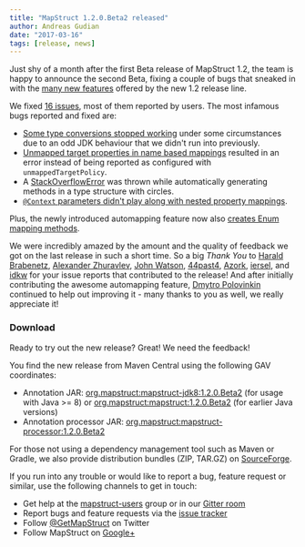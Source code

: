 ```yaml
---
title: "MapStruct 1.2.0.Beta2 released"
author: Andreas Gudian
date: "2017-03-16"
tags: [release, news]
---
```


Just shy of a month after the first Beta release of MapStruct 1.2, the team is happy to announce the second Beta, fixing a couple of bugs that sneaked in with the [many new features](/news/2017-02-20-mapstruct-1_2_0_Beta2-is-out-with-lombok-support-and-direct-field-access/) offered by the new 1.2 release line.

We fixed [16 issues](https://github.com/mapstruct/mapstruct/milestone/20?closed=1), most of them reported by users. The most infamous bugs reported and fixed are:

* [Some type conversions stopped working](https://github.com/mapstruct/mapstruct/issues/1121) under some circumstances due to an odd JDK behaviour that we didn't run into previously.
* [Unmapped target properties in name based mappings](https://github.com/mapstruct/mapstruct/issues/1104) resulted in an error instead of being reported as configured with `unmappedTargetPolicy`.
* A [StackOverflowError](https://github.com/mapstruct/mapstruct/issues/1103) was thrown while automatically generating methods in a type structure with circles.
* [`@Context` parameters didn't play along with nested property mappings](https://github.com/mapstruct/mapstruct/issues/1124).

Plus, the newly introduced automapping feature now also [creates Enum mapping methods](https://github.com/mapstruct/mapstruct/issues/1102).

<!--more-->

We were incredibly amazed by the amount and the quality of feedback we got on the last release in such a short time. So a big *Thank You* to [Harald Brabenetz](https://github.com/brabenetz), [Alexander Zhuravlev](https://github.com/zelark), [John Watson](https://github.com/johnwatsondev), [44past4](https://github.com/44past4), [Azork](https://github.com/Azork), [iersel](https://github.com/iersel), and [idkw](https://github.com/idkw) for your issue reports that contributed to the release!
And after initially contributing the awesome automapping feature, [Dmytro Polovinkin](https://github.com/navpil) continued to help out improving it - many thanks to you as well, we really appreciate it!


### Download

Ready to try out the new release? Great! We need the feedback!

You find the new release from Maven Central using the following GAV coordinates:

* Annotation JAR: [org.mapstruct:mapstruct-jdk8:1.2.0.Beta2](http://search.maven.org/#artifactdetails|org.mapstruct|mapstruct-jdk8|1.2.0.Beta2|jar) (for usage with Java >= 8) or [org.mapstruct:mapstruct:1.2.0.Beta2](http://search.maven.org/#artifactdetails|org.mapstruct|mapstruct|1.2.0.Beta2|jar) (for earlier Java versions)
* Annotation processor JAR: [org.mapstruct:mapstruct-processor:1.2.0.Beta2](http://search.maven.org/#artifactdetails|org.mapstruct|mapstruct-processor|1.2.0.Beta2|jar)

For those not using a dependency management tool such as Maven or Gradle, we also provide distribution bundles (ZIP, TAR.GZ) on [SourceForge](http://sourceforge.net/projects/mapstruct/files/1.2.0.Beta2/).

If you run into any trouble or would like to report a bug, feature request or similar, use the following channels to get in touch:

* Get help at the [mapstruct-users](https://groups.google.com/forum/?fromgroups#!forum/mapstruct-users) group or in our [Gitter room](https://gitter.im/mapstruct/mapstruct-users)
* Report bugs and feature requests via the [issue tracker](https://github.com/mapstruct/mapstruct/issues)
* Follow [@GetMapStruct](https://twitter.com/GetMapStruct) on Twitter
* Follow MapStruct on [Google+](https://plus.google.com/u/0/118070742567787866481/posts)
